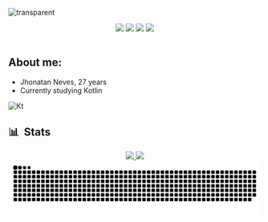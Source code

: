 ![transparent](https://capsule-render.vercel.app/api?type=transparent&fontColor=8F83B5&text=Hey%20I'm%20Jhonatan%20Neves&height=150&fontSize=60&desc=a%20brazilian%20programmer&descAlignY=75&descAlign=77)

<div align="center">
  <a href="https://www.instagram.com/nevesjn2/" target="_blank"><img src="https://img.shields.io/badge/-Instagram-%23E4405F?style=for-the-badge&logo=instagram&logoColor=white" target="_blank"></a>
  <a href="https://www.linkedin.com/in/jhonatan-neves-0b5626226" target="_blank"><img src="https://img.shields.io/badge/-LinkedIn-%230077B5?style=for-the-badge&logo=linkedin&logoColor=white"></a>
  <a href = "mailto:nevesjn2@gmail.com"><img src="https://img.shields.io/badge/-Gmail-%23333?style=for-the-badge&logo=gmail&logoColor=white" target="_blank"></a>
  <a href="https://api.whatsapp.com/send?phone=5532999706232" target="_blank"><img src="https://img.shields.io/badge/WhatsApp-25D366?style=for-the-badge&logo=whatsapp&logoColor=white"></a>
    </div>
    
    
    
<div style="display: inline_block"><br>
  
  ## About me:
  * Jhonatan Neves, 27 years
  * Currently studying Kotlin
        
  <img alt="Kt" src="https://img.shields.io/badge/-Kotlin-05122A?style=flat&logo=kotlin">
  
      
  ## 📊 &nbsp;Stats
 
  <div align="center">
  <a href="https://github.com/jhonatanneves">
  <img height="180em" src="https://github-readme-stats.vercel.app/api?username=jhonatanneves&show_icons=true&theme=dark">
  <img height="180em" src="https://github-readme-stats.vercel.app/api/top-langs/?username=jhonatanneves&layout=compact&theme=dark">

 <div align="center">   
  <img alt="SnakeAnimation" src="https://github.com/jhonatanneves/jhonatanneves/blob/output/github-contribution-grid-snake.svg">
    </div>

    

